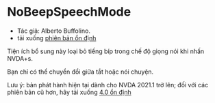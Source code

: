 # NoBeepSpeechMode

* Tác giả: Alberto Buffolino.
* tải xuống [phiên bản ổn định][ổn định]

Tiện ích bổ sung này loại bỏ tiếng bíp trong chế độ giọng nói khi nhấn NVDA+s.

Bạn chỉ có thể chuyển đổi giữa tắt hoặc nói chuyện.

Lưu ý: bản phát hành hiện tại dành cho NVDA 2021.1 trở lên; đối với các phiên bản cũ hơn, hãy tải xuống [4.0 ổn định][ổn định cũ]


[ổn định cũ]: https://www.nvaccess.org/addonStore/legacy?file=noBeepsSpeechMode-old

[ổn định]: https://www.nvaccess.org/addonStore/legacy?file=noBeepsSpeechMode